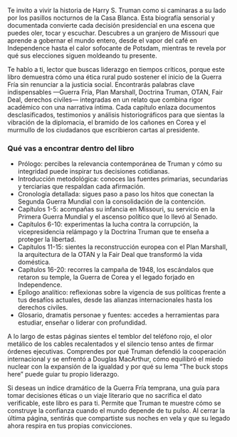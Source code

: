 Te invito a vivir la historia de Harry S. Truman como si caminaras a su lado por los pasillos nocturnos de la Casa Blanca. Esta biografía sensorial y documentada convierte cada decisión presidencial en una escena que puedes oler, tocar y escuchar. Descubres a un granjero de Missouri que aprende a gobernar el mundo entero, desde el vapor del café en Independence hasta el calor sofocante de Potsdam, mientras te revela por qué sus elecciones siguen moldeando tu presente.

Te hablo a ti, lector que buscas liderazgo en tiempos críticos, porque este libro demuestra cómo una ética rural pudo sostener el inicio de la Guerra Fría sin renunciar a la justicia social. Encontrarás palabras clave indispensables —Guerra Fría, Plan Marshall, Doctrina Truman, OTAN, Fair Deal, derechos civiles— integradas en un relato que combina rigor académico con una narrativa íntima. Cada capítulo enlaza documentos desclasificados, testimonios y análisis historiográficos para que sientas la vibración de la diplomacia, el bramido de los cañones en Corea y el murmullo de los ciudadanos que escribieron cartas al presidente.

### Qué vas a encontrar dentro del libro
- Prólogo: percibes la relevancia contemporánea de Truman y cómo su integridad puede inspirar tus decisiones cotidianas.
- Introducción metodológica: conoces las fuentes primarias, secundarias y terciarias que respaldan cada afirmación.
- Cronología detallada: sigues paso a paso los hitos que conectan la Segunda Guerra Mundial con la consolidación de la contención.
- Capítulos 1-5: acompañas su infancia en Missouri, su servicio en la Primera Guerra Mundial y el ascenso político que lo llevó al Senado.
- Capítulos 6-10: experimentas la lucha contra la corrupción, la vicepresidencia relámpago y la Doctrina Truman que te enseña a proteger la libertad.
- Capítulos 11-15: sientes la reconstrucción europea con el Plan Marshall, la arquitectura de la OTAN y la Fair Deal que transformó la vida doméstica.
- Capítulos 16-20: recorres la campaña de 1948, los escándalos que retaron su temple, la Guerra de Corea y el legado forjado en Independence.
- Epílogo analítico: reflexionas sobre la vigencia de sus políticas frente a tus desafíos actuales, desde las alianzas internacionales hasta los derechos civiles.
- Glosario, dramatis personae y fuentes: accedes a herramientas para estudiar, enseñar o liderar con profundidad.

A lo largo de estas páginas sientes el temblor del teléfono rojo, el olor metálico de los cables recalentados y el silencio tenso antes de firmar órdenes ejecutivas. Comprendes por qué Truman defendió la cooperación internacional y se enfrentó a Douglas MacArthur, cómo equilibró el miedo nuclear con la expansión de la igualdad y por qué su lema “The buck stops here” puede guiar tu propio liderazgo.

Si deseas un índice dramático de la Guerra Fría temprana, una guía para tomar decisiones éticas o un viaje literario que no sacrifica el dato verificable, este libro es para ti. Permite que Truman te muestre cómo se construye la confianza cuando el mundo depende de tu pulso. Al cerrar la última página, sentirás que compartiste sus noches en vela y que su legado ahora respira en tus propias convicciones.
